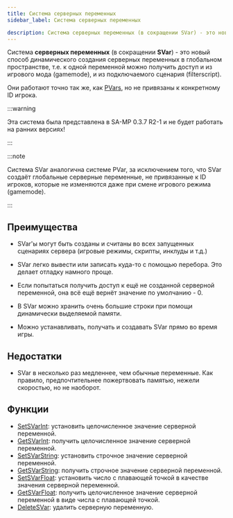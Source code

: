 ```yaml
---
title: Система серверных переменных
sidebar_label: Система серверных переменных

description: Система серверных переменных (в сокращении SVar) - это новый способ динамического создания серверных переменных в глобальном пространстве, т.е. к одной переменной можно получить доступ и из игрового мода (gamemode), и из подключаемого сценария (filterscript).
---
```



Система **серверных переменных** (в сокращении **SVar**) - это новый способ динамического создания серверных переменных в глобальном пространстве, т.е. к одной переменной можно получить доступ и из игрового мода (gamemode), и из подключаемого сценария (filterscript).

Они работают точно так же, как [PVars](perplayervariablesystem), но не привязаны к конкретному ID игрока.

:::warning

Эта система была представлена в SA-MP 0.3.7 R2-1 и не будет работать на ранних версиях!

:::

:::note

Система SVar аналогична системе PVar, за исключением того, что SVar создаёт глобальные серверные переменные, не привязанные к ID игроков, которые не изменяются даже при смене игрового режима (gamemode).

:::

## Преимущества

- SVar'ы могут быть созданы и считаны во всех запущенных сценариях сервера (игровые режимы, скрипты, инклуды и т.д.)

- SVar легко вывести или записать куда-то с помощью перебора. Это делает отладку намного проще.

- Если попытаться получить доступ к ещё не созданной серверной переменной, она всё ещё вернёт значение по умолчанию - 0.

- В SVar можно хранить очень большие строки при помощи динамически выделяемой памяти.

- Можно устанавливать, получать и создавать SVar прямо во время игры.

## Недостатки

- SVar в несколько раз медленнее, чем обычные переменные. Как правило, предпочтительнее пожертвовать памятью, нежели скоростью, но не наоборот.

## Функции

- [SetSVarInt](../scripting/functions/SetSVarInt): установить целочисленное значение серверной переменной.
- [GetSVarInt](../scripting/functions/GetSVarInt): получить целочисленное значение серверной переменной.
- [SetSVarString](../scripting/functions/SetSVarString): установить строчное значение серверной переменной.
- [GetSVarString](../scripting/functions/GetSVarString): получить строчное значение серверной переменной.
- [SetSVarFloat](../scripting/functions/SetSVarFloat): установить число с плавающей точкой в качестве значения серверной переменной.
- [GetSVarFloat](../scripting/functions/GetSVarFloat): получить целочисленное значение серверной переменной в виде числа с плавающей точкой.
- [DeleteSVar](../scripting/functions/DeleteSVar): удалить серверную переменную.
